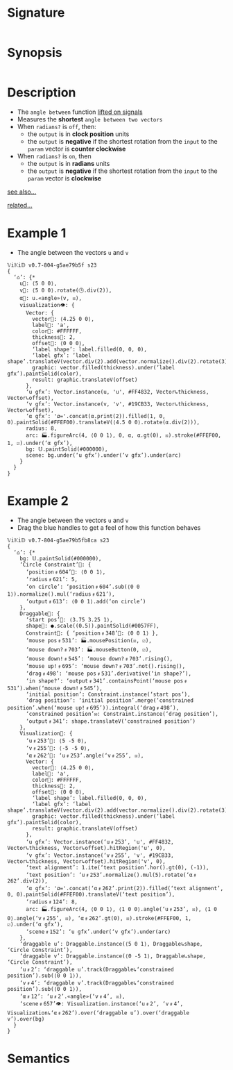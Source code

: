 # Signature
```vikid-signature
```

# Synopsis
```vikid-synopsis
```

# Description
- The `angle between` function [lifted on signals](/refman/concepts/pure_functions)
- Measures the __shortest__ `angle between two vectors`
- When `radians?` is `off`, then:
  - the `output` is in __clock position__ units
  - the `output` is __negative__ if the shortest rotation from the `input` to the `param` vector is __counter clockwise__
- When `radians?` is `on`, then
  - the `output` is in __radians__ units
  - the `output` is __negative__ if the shortest rotation from the `input` to the `param` vector is __clockwise__
  
[see also...](/refman/concepts/angles)

[related...](https://en.wikipedia.org/wiki/Dot_product#Geometric_definition)

# Example 1
- The angle between the vectors `u` and `v`

```vikid-script
𝕍i𝕂i𝔻 v0.7-804-g5ae79b5f s23
{ 
  ‘⌂’: {* 
    u📡: ⟨5 0 0⟩,
    v📡: ⟨5 0 0⟩.rotate(🕒.div(2)),
    α📡: u.«angle»(v, ☒),
    visualization👁: { 
      Vector: { 
        vector🔩: ⟨4.25 0 0⟩,
        label🔩: 'a',
        color🔩: #FFFFFF,
        thickness🔩: 2,
        offset🔩: ⟨0 0 0⟩,
        ‘label shape’: label.filled(0, 0, 0),
        ‘label gfx’: ‘label shape’.translateV(vector.div(2).add(vector.normalize().div(2).rotate(3))),
        graphic: vector.filled(thickness).under(‘label gfx’).paintSolid(color),
        result: graphic.translateV(offset)
      },
      ‘u gfx’: Vector.instance(u, 'u', #FF4832, Vector↳thickness, Vector↳offset),
      ‘v gfx’: Vector.instance(v, 'v', #19CB33, Vector↳thickness, Vector↳offset),
      ‘α gfx’: '𝛼='.concat(α.print(2)).filled(1, 0, 0).paintSolid(#FFEF00).translateV(⟨4.5 0 0⟩.rotate(α.div(2))),
      radius: 8,
      arc: 🏭.figureArc(4, ⟨0 0 1⟩, 0, α, α.gt(0), ☒).stroke(#FFEF00, 1, ☑).under(‘α gfx’),
      bg: 𝕌.paintSolid(#000000),
      scene: bg.under(‘u gfx’).under(‘v gfx’).under(arc)
    }
  }
}
```

# Example 2
- The angle between the vectors `u` and `v`
- Drag the blue handles to get a feel of how this function behaves

```vikid-script
𝕍i𝕂i𝔻 v0.7-804-g5ae79b5fb8ca s23
{ 
  ‘⌂’: {* 
    bg: 𝕌.paintSolid(#000000),
    ‘Circle Constraint’📡: { 
      ‘position﹟604’🔩: ⟨0 0 1⟩,
      ‘radius﹟621’: 5,
      ‘on circle’: ‘position﹟604’.sub(⟨0 0 1⟩).normalize().mul(‘radius﹟621’),
      ‘output﹟613’: ⟨0 0 1⟩.add(‘on circle’)
    },
    Draggable📡: { 
      ‘start pos’🔩: ⟨3.75 3.25 1⟩,
      shape🔩: ●.scale((0.5)).paintSolid(#0057FF),
      Constraint🔩: { ‘position﹟348’🔩: ⟨0 0 1⟩ },
      ‘mouse pos﹟531’: 🏭.mousePosition(☒, ☑),
      ‘mouse down?﹟703’: 🏭.mouseButton(0, ☑),
      ‘mouse down!﹟545’: ‘mouse down?﹟703’.rising(),
      ‘mouse up!﹟695’: ‘mouse down?﹟703’.not().rising(),
      ‘drag﹟498’: ‘mouse pos﹟531’.derivative(‘in shape?’),
      ‘in shape?’: ‘output﹟341’.containsPoint(‘mouse pos﹟531’).when(‘mouse down!﹟545’),
      ‘initial position’: Constraint.instance(‘start pos’),
      ‘drag position’: ‘initial position’.merge(‘constrained position’.when(‘mouse up!﹟695’)).integral(‘drag﹟498’),
      ‘constrained position’✉: Constraint.instance(‘drag position’),
      ‘output﹟341’: shape.translateV(‘constrained position’)
    },
    Visualization📡: { 
      ‘u﹟253’🔩: ⟨5 -5 0⟩,
      ‘v﹟255’🔩: ⟨-5 -5 0⟩,
      ‘α﹟262’🔩: ‘u﹟253’.angle(‘v﹟255’, ☒),
      Vector: { 
        vector🔩: ⟨4.25 0 0⟩,
        label🔩: 'a',
        color🔩: #FFFFFF,
        thickness🔩: 2,
        offset🔩: ⟨0 0 0⟩,
        ‘label shape’: label.filled(0, 0, 0),
        ‘label gfx’: ‘label shape’.translateV(vector.div(2).add(vector.normalize().div(2).rotate(3))),
        graphic: vector.filled(thickness).under(‘label gfx’).paintSolid(color),
        result: graphic.translateV(offset)
      },
      ‘u gfx’: Vector.instance(‘u﹟253’, 'u', #FF4832, Vector↳thickness, Vector↳offset).hitRegion('u', 0),
      ‘v gfx’: Vector.instance(‘v﹟255’, 'v', #19CB33, Vector↳thickness, Vector↳offset).hitRegion('v', 0),
      ‘text alignment’: 1.ite(‘text position’.hor().gt(0), (-1)),
      ‘text position’: ‘u﹟253’.normalize().mul(5).rotate(‘α﹟262’.div(2)),
      ‘α gfx’: '𝛼='.concat(‘α﹟262’.print(2)).filled(‘text alignment’, 0, 0).paintSolid(#FFEF00).translateV(‘text position’),
      ‘radius﹟124’: 8,
      arc: 🏭.figureArc(4, ⟨0 0 1⟩, ⟨1 0 0⟩.angle(‘u﹟253’, ☒), ⟨1 0 0⟩.angle(‘v﹟255’, ☒), ‘α﹟262’.gt(0), ☒).stroke(#FFEF00, 1, ☑).under(‘α gfx’),
      ‘scene﹟152’: ‘u gfx’.under(‘v gfx’).under(arc)
    },
    ‘draggable u’: Draggable.instance(⟨5 0 1⟩, Draggable↳shape, ‘Circle Constraint’),
    ‘draggable v’: Draggable.instance(⟨0 -5 1⟩, Draggable↳shape, ‘Circle Constraint’),
    ‘u﹟2’: ‘draggable u’.track(Draggable↳‘constrained position’).sub(⟨0 0 1⟩),
    ‘v﹟4’: ‘draggable v’.track(Draggable↳‘constrained position’).sub(⟨0 0 1⟩),
    ‘α﹟12’: ‘u﹟2’.«angle»(‘v﹟4’, ☒),
    ‘scene﹟657’👁: Visualization.instance(‘u﹟2’, ‘v﹟4’, Visualization↳‘α﹟262’).over(‘draggable u’).over(‘draggable v’).over(bg)
  }
}
```

# Semantics
